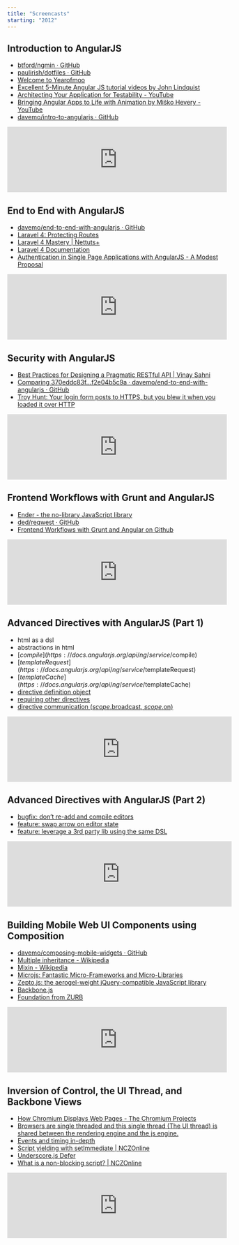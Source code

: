 ```yaml
---
title: "Screencasts"
starting: "2012"
---
```


## Introduction to AngularJS

* [btford/ngmin · GitHub](https://github.com/btford/ngmin)
* [paulirish/dotfiles · GitHub](https://github.com/paulirish/dotfiles/blob/master/.functions#L26)
* [Welcome to Yearofmoo](https://www.yearofmoo.com/)
* [Excellent 5-Minute Angular JS tutorial videos by John Lindquist](https://www.egghead.io/)
* [Architecting Your Application for Testability - YouTube](https://www.youtube.com/watch?v=JjqKQ8ezwKQ)
* [Bringing Angular Apps to Life with Animation by Miško Hevery - YouTube](https://www.youtube.com/watch?feature=player_embedded&v=cF_JsA9KsDM)
* [davemo/intro-to-angularjs · GitHub](https://github.com/davemo/intro-to-angularjs)

<iframe id="introduction-to-angularjs" width="100%" height="150" src="https://www.youtube.com/embed/8ILQOFAgaXE" frameborder="0" allowfullscreen></iframe>

## End to End with AngularJS

* [davemo/end-to-end-with-angularjs · GitHub](https://github.com/davemo/end-to-end-with-angularjs)
* [Laravel 4: Protecting Routes](https://four.laravel.com/docs/security#protecting-routes)
* [Laravel 4 Mastery | Nettuts+](https://net.tutsplus.com/tutorials/php/laravel-4-mastery/)
* [Laravel 4 Documentation](https://four.laravel.com/)
* [Authentication in Single Page Applications with AngularJS - A Modest Proposal](https://www.frederiknakstad.com/authentication-in-single-page-applications-with-angular-js/)

<iframe id="end-to-end-with-angularjs" width="100%" height="150" src="https://www.youtube.com/embed/hqAyiqUs93c" frameborder="0" allowfullscreen></iframe>

## Security with AngularJS

* [Best Practices for Designing a Pragmatic RESTful API | Vinay Sahni](https://www.vinaysahni.com/best-practices-for-a-pragmatic-restful-api)
* [Comparing 370eddc83f...f2e04b5c9a · davemo/end-to-end-with-angularjs · GitHub](https://github.com/davemo/end-to-end-with-angularjs/compare/370eddc83f...f2e04b5c9a)
* [Troy Hunt: Your login form posts to HTTPS, but you blew it when you loaded it over HTTP](https://www.troyhunt.com/your-login-form-posts-to-https-but-you/)

<iframe id="security-with-angularjs" width="100%" height="150" src="https://www.youtube.com/embed/18ifoT-Id54" frameborder="0" allowfullscreen></iframe>

## Frontend Workflows with Grunt and AngularJS

* [Ender - the no-library JavaScript library](https://ender.jit.su/)
* [ded/reqwest · GitHub](https://github.com/ded/reqwest)
* [Frontend Workflows with Grunt and Angular on Github](https://github.com/davemo/frontend-workflows-with-grunt-and-angularjs)

<iframe id="frontend-workflows-grunt-and-angular" width="100%" height="150" src="https://www.youtube.com/embed/fSAgFxjFSqY" frameborder="0" allowfullscreen></iframe>

## Advanced Directives with AngularJS (Part 1)

* html as a dsl
* abstractions in html
* [$compile](https://docs.angularjs.org/api/ng/service/$compile)
* [$templateRequest](https://docs.angularjs.org/api/ng/service/$templateRequest)
* [$templateCache](https://docs.angularjs.org/api/ng/service/$templateCache)
* [directive definition object](https://docs.angularjs.org/api/ng/service/$compile#directive-definition-object)
* [requiring other directives](https://docs.angularjs.org/api/ng/service/$compile#-require-)
* [directive communication ($scope.$broadcast, $scope.$on)](https://docs.angularjs.org/guide/scope#scope-events-propagation)

<iframe src="https://www.youtube.com/embed/Ty8XcASK9js" allowfullscreen frameborder="0" height="150" width="515"></iframe>

## Advanced Directives with AngularJS (Part 2)

- [bugfix: don’t re-add and compile editors](https://github.com/davemo/advanced-directives-with-angular-js/commit/4efc9edfacc3cee791f155d52bf517a7ab251586)
- [feature: swap arrow on editor state](https://github.com/davemo/advanced-directives-with-angular-js/commit/2f046f51dda4b54891353b7ec047b3a6e381792d)
- [feature: leverage a 3rd party lib using the same DSL](https://github.com/davemo/advanced-directives-with-angular-js/pull/2/files)

<iframe src="https://www.youtube.com/embed/4zG8SfucUzg?wmode=transparent" allowfullscreen frameborder="0" height="150" width="515"></iframe>


## Building Mobile Web UI Components using Composition

* [davemo/composing-mobile-widgets · GitHub](https://github.com/davemo/composing-mobile-widgets)
* [Multiple inheritance - Wikipedia](https://en.wikipedia.org/wiki/Diamond_problem#The_diamond_problem)
* [Mixin - Wikipedia](https://en.wikipedia.org/wiki/Mixin)
* [Microjs: Fantastic Micro-Frameworks and Micro-Libraries](https://microjs.com/)
* [Zepto.js: the aerogel-weight jQuery-compatible JavaScript library](https://zeptojs.com/)
* [Backbone.js](https://backbonejs.org/)
* [Foundation from ZURB](https://foundation.zurb.com/)

<iframe id="mobile-ui-components-with-composition" width="100%" height="150" src="https://www.youtube.com/embed/9cBSl1w8cxA" frameborder="0" allowfullscreen></iframe>

## Inversion of Control, the UI Thread, and Backbone Views

* [How Chromium Displays Web Pages - The Chromium Projects](https://www.chromium.org/developers/design-documents/displaying-a-web-page-in-chrome)
* [Browsers are single threaded and this single thread (The UI thread) is shared between the rendering engine and the js engine.](https://stackoverflow.com/a/9084320)
* [Events and timing in-depth](https://javascript.info/tutorial/events-and-timing-depth)
* [Script yielding with setImmediate | NCZOnline](https://www.nczonline.net/blog/2011/09/19/script-yielding-with-setimmediate/)
* [Underscore.js Defer](https://underscorejs.org/#defer)
* [What is a non-blocking script? | NCZOnline](https://www.nczonline.net/blog/2010/08/10/what-is-a-non-blocking-script/)

<iframe id="inversion-of-control-ui-thread-backbone-views" width="100%" height="150" src="https://www.youtube.com/embed/mU1JcPikdMs" frameborder="0" allowfullscreen></iframe>